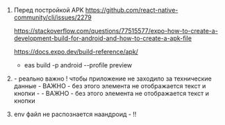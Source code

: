 1) Перед постройкой APK
https://github.com/react-native-community/cli/issues/2279

      https://stackoverflow.com/questions/77515577/expo-how-to-create-a-development-build-for-android-and-how-to-create-a-apk-file

      https://docs.expo.dev/build-reference/apk/

      - eas build -p android --profile preview

2) 
      <SafeAreaView>  - реально важно ! чтобы приложение не заходило за технические данные
      <ScrollView style={styles.scrollView}> - ВАЖНО - без этого элемента не отображается текст и кнопки
      <View style={styles.container}> - - ВАЖНО - без этого элемента не отображается текст и кнопки

3) env файл не распознается наандроид - !!